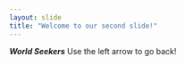 ```yaml
---
layout: slide
title: "Welcome to our second slide!"
---
```

_**World Seekers**_
Use the left arrow to go back!
